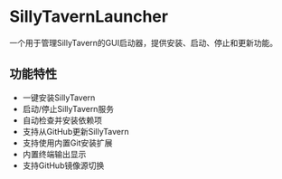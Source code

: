 # SillyTavernLauncher

一个用于管理SillyTavern的GUI启动器，提供安装、启动、停止和更新功能。

## 功能特性

- 一键安装SillyTavern
- 启动/停止SillyTavern服务
- 自动检查并安装依赖项
- 支持从GitHub更新SillyTavern
- 支持使用内置Git安装扩展
- 内置终端输出显示
- 支持GitHub镜像源切换
